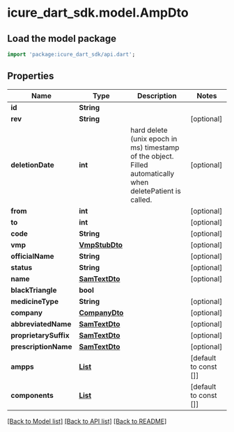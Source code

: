 # icure_dart_sdk.model.AmpDto

## Load the model package
```dart
import 'package:icure_dart_sdk/api.dart';
```

## Properties
Name | Type | Description | Notes
------------ | ------------- | ------------- | -------------
**id** | **String** |  |
**rev** | **String** |  | [optional]
**deletionDate** | **int** | hard delete (unix epoch in ms) timestamp of the object. Filled automatically when deletePatient is called. | [optional]
**from** | **int** |  | [optional]
**to** | **int** |  | [optional]
**code** | **String** |  | [optional]
**vmp** | [**VmpStubDto**](VmpStubDto.md) |  | [optional]
**officialName** | **String** |  | [optional]
**status** | **String** |  | [optional]
**name** | [**SamTextDto**](SamTextDto.md) |  | [optional]
**blackTriangle** | **bool** |  |
**medicineType** | **String** |  | [optional]
**company** | [**CompanyDto**](CompanyDto.md) |  | [optional]
**abbreviatedName** | [**SamTextDto**](SamTextDto.md) |  | [optional]
**proprietarySuffix** | [**SamTextDto**](SamTextDto.md) |  | [optional]
**prescriptionName** | [**SamTextDto**](SamTextDto.md) |  | [optional]
**ampps** | [**List<AmppDto>**](AmppDto.md) |  | [default to const []]
**components** | [**List<AmpComponentDto>**](AmpComponentDto.md) |  | [default to const []]

[[Back to Model list]](../README.md#documentation-for-models) [[Back to API list]](../README.md#documentation-for-api-endpoints) [[Back to README]](../README.md)
